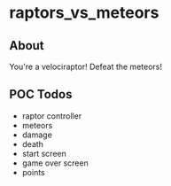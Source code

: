 # raptors_vs_meteors

## About

You're a velociraptor! Defeat the meteors!

## POC Todos

- raptor controller
- meteors
- damage
- death
- start screen
- game over screen
- points
